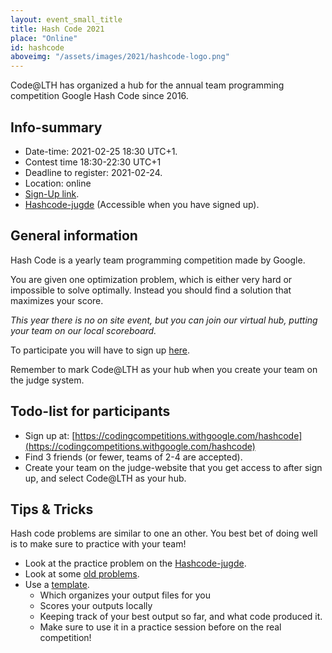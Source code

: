 ```yaml
---
layout: event_small_title
title: Hash Code 2021
place: "Online"
id: hashcode
aboveimg: "/assets/images/2021/hashcode-logo.png"
---
```

Code@LTH has organized a hub for the annual team programming competition Google Hash Code since 2016.


## Info-summary

- Date-time: 2021-02-25 18:30 UTC+1.
- Contest time 18:30-22:30 UTC+1
- Deadline to register: 2021-02-24.
- Location: online
- [Sign-Up link](https://codingcompetitions.withgoogle.com/hashcode).
- [Hashcode-jugde](https://hashcodejudge.withgoogle.com/#/home) (Accessible when you have signed up).

## General information

Hash Code is a yearly team programming competition made by Google.

You are given one optimization problem, which is either very hard or impossible to solve optimally. Instead you should find a solution that maximizes your score.

_This year there is no on site event, but you can join our virtual hub, putting your team on our local scoreboard._

To participate you will have to sign up [here](https://codingcompetitions.withgoogle.com/hashcode).

Remember to mark Code@LTH as your hub when you create your team on the judge system.

## Todo-list for participants

- Sign up at: [https://codingcompetitions.withgoogle.com/hashcode](https://codingcompetitions.withgoogle.com/hashcode)
- Find 3 friends (or fewer, teams of 2-4 are accepted).
- Create your team on the judge-website that you get access to after sign up, and select Code@LTH as your hub.

## Tips & Tricks

Hash code problems are similar to one an other. You best bet of doing well is to make sure to practice with your team! 

- Look at the practice problem on the [Hashcode-jugde](https://hashcodejudge.withgoogle.com/#/home).
- Look at some [old problems](https://codingcompetitions.withgoogle.com/hashcode/archive).
- Use a [template](https://github.com/exoji2e/hashcode-template).
  - Which organizes your output files for you
  - Scores your outputs locally
  - Keeping track of your best output so far, and what code produced it.
  - Make sure to use it in a practice session before on the real competition!
